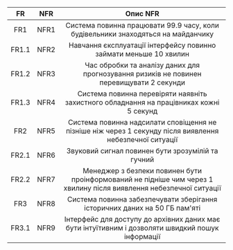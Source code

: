 |FR|NFR|Опис NFR|
|:---:|:---:|:---:|
|FR1|NFR1|Система повинна працювати 99.9 часу, коли будівельники знаходяться на майданчику|
|FR1.1|NFR2|Навчання єксплуатації інтерфейсу повинно займати меньше 10 хвилин|
|FR1.2|NFR3|Час обробки та аналізу даних для прогнозування ризиків не повинен перевищувати 2 секунди|
|FR1.3|NFR4|Система повинна перевіряти наявніть захистного обладнання на працівниках кожні 5 секунд|
|FR2|NFR5|Система повинна надсилати сповіщення не пізніше ніж через 1 секунду після виявлення небезпечної ситуації|
|FR2.1|NFR6|Звуковий сигнал повинен бути зрозумілій та гучний|
|FR2.2|NFR7|Менеджер з безпеки повинен бути проінформований не підніше чим через 1 хвилину після виявлення небезпечної ситуації|
|FR3|NFR8|Система повинна забезпечувати зберігання історичних даних на 50 ГБ пам'яті|
|FR3.1|NFR9|Інтерфейс для доступу до архівних даних має бути інтуїтивним і дозволяти швидкий пошук інформації|
